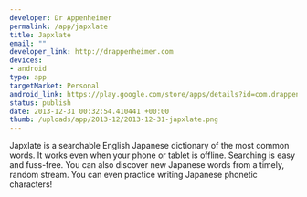 ```yaml
--- 
developer: Dr Appenheimer
permalink: /app/japxlate
title: Japxlate
email: ""
developer_link: http://drappenheimer.com
devices: 
- android
type: app
targetMarket: Personal
android_link: https://play.google.com/store/apps/details?id=com.drappenheimer.japxlate
status: publish
date: 2013-12-31 00:32:54.410441 +00:00
thumb: /uploads/app/2013-12/2013-12-31-japxlate.png
---
```


Japxlate is a searchable English  Japanese dictionary of the most common words.
It works even when your phone or tablet is offline.
Searching is easy and fuss-free.
You can also discover new Japanese words from a timely, random stream.
You can even practice writing Japanese phonetic characters!
